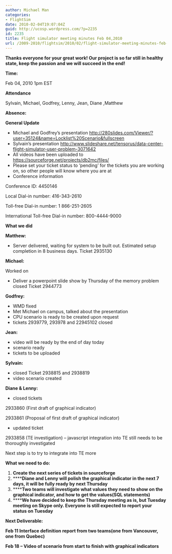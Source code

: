 ```yaml
---
author: Michael Man
categories:
- FlightSim
date: 2010-02-04T19:07:04Z
guid: http://ucosp.wordpress.com/?p=2235
id: 2235
title: Flight simulator meeting minutes Feb 04,2010
url: /2009-2010/flightsim/2010/02/flight-simulator-meeting-minutes-feb-042010/
---
```


**Thanks everyone for your great work! Our project is so far still in healthy state, keep the passion and we will succeed in the end!**

**Time:**

Feb 04, 2010 1pm EST

**Attendance**

Sylvain, Michael, Godfrey, Lenny, Jean, Diane ,Matthew

**Absence:** 

**General Update**

  * Michael and Godfrey’s presentation <http://280slides.com/Viewer/?user=35124&name=Locklist%20Scenario&fullscreen>
  * Sylvain’s presentation <http://www.slideshare.net/tensorus/data-center-flight-simulator-user-problem-3071642>
  * All videos have been uploaded to <https://sourceforge.net/projects/db2mc/files/>
  * Please set your ticket status to ‘pending’ for the tickets you are working on, so other people will know where you are at
  * Conference information

Conference ID: 4450146
  
Local Dial-in number: 416-343-2610
  
Toll-free Dial-in number: 1 866-251-2605
  
International Toll-free Dial-in number: 800-4444-9000

**What we did**

**Matthew:**

  * Server delivered, waiting for system to be built out. Estimated setup completion in 8 business days. Ticket 2935130

**Michael:**

Worked on

  * Deliver a powerpoint slide show by Thursday of the memory problem closed Ticket 2944773

**Godfrey:**

  * WMD fixed
  * Met Michael on campus, talked about the presentation
  * CPU scenario is ready to be created upon request
  * tickets 2939779, 293978 and 22945102 closed

**Jean:**

  * video will be ready by the end of day today
  * scenario ready
  * tickets to be uploaded

**Sylvain:**

  * closed Ticket 2938815 and 2938819
  * video scenario created

**Diane & Lenny:**

  * closed tickets

2933860 (First draft of graphical indicator)

2933861 (Proposal of first draft of graphical indicator)

  * updated ticket

2933858 (TE investigation) – javascript integration into TE still needs to be thoroughly investigated

Next step is to try to integrate into TE more

**What we need to do:**

  1. **Create the next series of tickets in sourceforge**
  2.  ******Diane and Lenny will polish the graphical indicator in the next 7 days, it will be fully ready by next Thursday**
  3.  ******Two teams will investigate what values they need to show on the graphical indicator, and how to get the values(SQL statements)**
  4.  ******We have decided to keep the Thursday meeting as is, but Tuesday meeting on Skype only. Everyone is still expected to report your status on Tuesday**

**Next Deliverable:**

**Feb 11 Interface definition report from two teams(one from Vancouver, one from Quebec)**

**Feb 18 – Video of scenario from start to finish with graphical indicators**